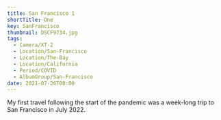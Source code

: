 ```yaml
---
title: San Francisco 1
shortTitle: One
key: SanFrancisco
thumbnail: DSCF9734.jpg
tags:
  - Camera/XT-2
  - Location/San-Francisco
  - Location/The-Bay
  - Location/California
  - Period/COVID
  - AlbumGroup/San-Francisco
date: 2021-07-26T00:00
---
```

My first travel following the start of the pandemic was a week-long trip to San Francisco in July 2022.
